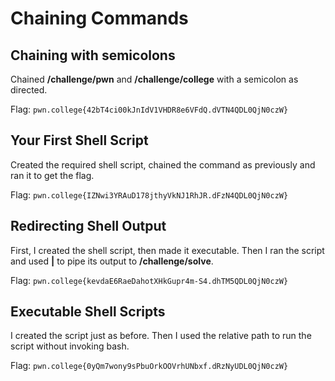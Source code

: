 # Chaining Commands


## Chaining with semicolons
Chained **/challenge/pwn** and **/challenge/college** with a semicolon as directed.

Flag: `pwn.college{42bT4ci00kJnIdV1VHDR8e6VFdQ.dVTN4QDL0QjN0czW}`


## Your First Shell Script
Created the required shell script, chained the command as previously and ran it to get the flag.

Flag: `pwn.college{IZNwi3YRAuD178jthyVkNJ1RhJR.dFzN4QDL0QjN0czW}`


## Redirecting Shell Output
First, I created the shell script, then made it executable. Then I ran the script and used **|** to pipe its output to **/challenge/solve**.

Flag: `pwn.college{kevdaE6RaeDahotXHkGupr4m-S4.dhTM5QDL0QjN0czW}`


## Executable Shell Scripts
I created the script just as before. Then I used the relative path to run the script without invoking bash.

Flag: `pwn.college{0yQm7wony9sPbuOrkOOVrhUNbxf.dRzNyUDL0QjN0czW}`
